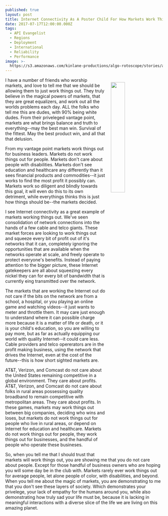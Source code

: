 ```yaml
---
published: true
layout: post
title: Internet Connectivity As A Poster Child For How Markets Work Things Out
date: 2017-07-17T12:00:00.000Z
tags:
  - API Evangelist
  - Regions
  - Deployment
  - International
  - Reliability
  - Performance
image: >-
  https://s3.amazonaws.com/kinlane-productions/algo-rotoscope/stories/adam-smith_feed_people.jpg
---
```

<p><img src="https://s3.amazonaws.com/kinlane-productions/algo-rotoscope/stories/adam-smith_feed_people.jpg" align="right" width="30%" style="padding: 15px;" /></p>I have a number of friends who worship markets, and love to tell me that we should be allowing them to just work things out. They truly believe in the magical powers of markets, that they are great equalizers, and work out all the worlds problems each day. ALL the folks who tell me this are dudes, with 90% being white dudes. From their priveleged vantage point, markets are what brings balance and truth to everything--may the best man win. Survival of the fittest. May the best product win, and all that that delusion.

From my vantage point markets work things out for business leaders. Markets do not work things out for people. Markets don't care about people with disabilities. Markets don't see education and healthcare any differently than it sees financial products and commodities--it just works to find the most profit it possibly can. Markets work so diligent and blindly towards this goal, it will even do this to its own detriment, while everythings thinks this is just how things should be--the markets decided.

I see Internet connectivity as a great example of markets working things out. We've seen consolidation of network connections into the hands of a few cable and telco giants. These market forces are looking to work things out and squeeze every bit of profit out of it's networks that it can, completely ignoring the opportunities that are available when the networks operate at scale, and freely operate to protect everyone's benefits. Instead of paying attention to the bigger picture, these Internet gatekeepers are all about squeezing every nickel they can for every bit of bandwidth that is currently eing transmitted over the network.

The markets that are working the Internet out do not care if the bits on the network are from a school, a hospital, or you playing an online game and watching videos--it just wants to meter and throttle them. It may care just enough to understand where it can possible charge more because it is a matter of life or death, or it is your child's education, so you are willing to pay more, but as far as actually equipping our world with quality Internet--it could care less. Cable providers and telco opererators are in the profit making business, using the network that drives the Internet, even at the cost of the future--this is how short sighted markets are.

AT&T, Verizon, and Comcast do not care about the United States remaining competitive in a global environment. They care about profits. AT&T, Verizon, and Comcast do not care about folks in rural areas possessing quality broadband to remain competitive with metropolitan areas. They care about profits. In these games, markets may work things out between big companies, deciding who wins and loses, but markets do not work things out for people who live in rural areas, or depend on Internet for education and healthcare. Markets do not work things out for people, they work things out for businesses, and the handful of people who operate these busineses.

So, when you tell me that I should trust that markets will work things out, you are showing me that you do not care about people. Except for those handful of business owners who are hoping you will some day be in the club with. Markets rarely ever work things out for average people, let alone people of color, with disabilities, and beyond. When you tell me about the magic of markets, you are demonstrating to me that you don't see these layers of society. Which demonstrates your privelege, your lack of empathy for the humans around you, while also demonstrating how truly sad your life must be, because it is lacking in meaningful interactions with a diverse slice of the life we are living on this amazing planet.